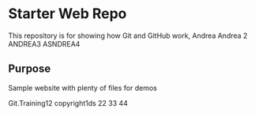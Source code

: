 # Starter Web Repo

This repository is for showing how Git and GitHub work, Andrea Andrea 2  ANDREA3 ASNDREA4 

## Purpose

Sample website with plenty of files for demos

Git.Training12 copyright1ds 22 33 44